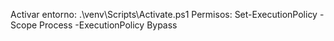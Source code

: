 Activar entorno: .\venv\Scripts\Activate.ps1
Permisos: Set-ExecutionPolicy -Scope Process -ExecutionPolicy Bypass